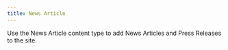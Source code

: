 ```yaml
---
title: News Article
---
```

Use the News Article content type to add News Articles and Press Releases to the site.
